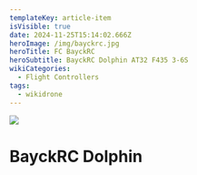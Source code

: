```yaml
---
templateKey: article-item
isVisible: true
date: 2024-11-25T15:14:02.666Z
heroImage: /img/bayckrc.jpg
heroTitle: FC BayckRC
heroSubtitle: BayckRC Dolphin AT32 F435 3-6S
wikiCategories:
  - Flight Controllers
tags:
  - wikidrone
---
```

![](/img/bayckrc_fc_dolphin.jpg)

# BayckRC Dolphin

![]()
